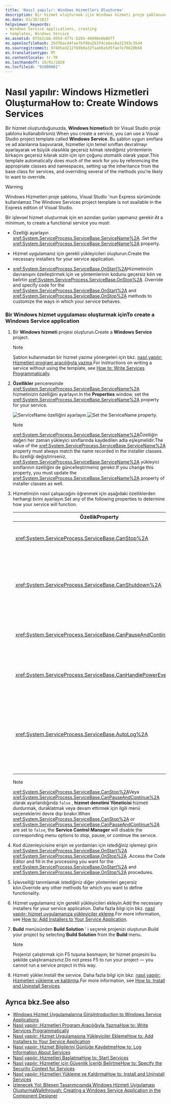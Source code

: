 ```yaml
---
title: 'Nasıl yapılır: Windows Hizmetleri Oluşturma'
description: Bir hizmet oluşturmak için Windows hizmeti proje şablonunu kullanın. ServiceName özelliğini ayarlayın, yükleyiciler oluşturun ve OnStart ve OnStop yöntemlerini geçersiz kılın.
ms.date: 03/30/2017
helpviewer_keywords:
- Windows Service applications, creating
- templates, Windows Service
ms.assetid: 0f5e2cbb-d95d-477c-b2b5-4b990e6b86ff
ms.openlocfilehash: 35d78acd4fae7bf98a2b3f4ce6ac8a32393c35d4
ms.sourcegitcommit: 97405ed212f69b0a32faa66a5d5fae7e76628b68
ms.translationtype: MT
ms.contentlocale: tr-TR
ms.lasthandoff: 10/01/2020
ms.locfileid: "91608601"
---
```

# <a name="how-to-create-windows-services"></a><span data-ttu-id="d79f6-104">Nasıl yapılır: Windows Hizmetleri Oluşturma</span><span class="sxs-lookup"><span data-stu-id="d79f6-104">How to: Create Windows Services</span></span>
<span data-ttu-id="d79f6-105">Bir hizmet oluşturduğunuzda, **Windows hizmeti**adlı bir Visual Studio proje şablonu kullanabilirsiniz.</span><span class="sxs-lookup"><span data-stu-id="d79f6-105">When you create a service, you can use a Visual Studio project template called **Windows Service**.</span></span> <span data-ttu-id="d79f6-106">Bu şablon uygun sınıflara ve ad alanlarına başvurarak, hizmetler için temel sınıftan devralmayı ayarlayarak ve büyük olasılıkla geçersiz kılmak istediğiniz yöntemlerin birkaçını geçersiz kılarak sizin için işin çoğunu otomatik olarak yapar.</span><span class="sxs-lookup"><span data-stu-id="d79f6-106">This template automatically does much of the work for you by referencing the appropriate classes and namespaces, setting up the inheritance from the base class for services, and overriding several of the methods you're likely to want to override.</span></span>  
  
> [!WARNING]
> <span data-ttu-id="d79f6-107">Windows Hizmetleri proje şablonu, Visual Studio 'nun Express sürümünde kullanılamaz.</span><span class="sxs-lookup"><span data-stu-id="d79f6-107">The Windows Services project template is not available in the Express edition of Visual Studio.</span></span>  
  
 <span data-ttu-id="d79f6-108">Bir işlevsel hizmet oluşturmak için en azından şunları yapmanız gerekir:</span><span class="sxs-lookup"><span data-stu-id="d79f6-108">At a minimum, to create a functional service you must:</span></span>  
  
- <span data-ttu-id="d79f6-109">Özelliği ayarlayın <xref:System.ServiceProcess.ServiceBase.ServiceName%2A> .</span><span class="sxs-lookup"><span data-stu-id="d79f6-109">Set the <xref:System.ServiceProcess.ServiceBase.ServiceName%2A> property.</span></span>  
  
- <span data-ttu-id="d79f6-110">Hizmet uygulamanız için gerekli yükleyicileri oluşturun.</span><span class="sxs-lookup"><span data-stu-id="d79f6-110">Create the necessary installers for your service application.</span></span>  
  
- <span data-ttu-id="d79f6-111"><xref:System.ServiceProcess.ServiceBase.OnStart%2A>Hizmetinizin davranışını özelleştirmek için ve yöntemlerinin kodunu geçersiz kılın ve belirtin <xref:System.ServiceProcess.ServiceBase.OnStop%2A> .</span><span class="sxs-lookup"><span data-stu-id="d79f6-111">Override and specify code for the <xref:System.ServiceProcess.ServiceBase.OnStart%2A> and <xref:System.ServiceProcess.ServiceBase.OnStop%2A> methods to customize the ways in which your service behaves.</span></span>  
  
### <a name="to-create-a-windows-service-application"></a><span data-ttu-id="d79f6-112">Bir Windows hizmet uygulaması oluşturmak için</span><span class="sxs-lookup"><span data-stu-id="d79f6-112">To create a Windows Service application</span></span>  
  
1. <span data-ttu-id="d79f6-113">Bir **Windows hizmeti** projesi oluşturun.</span><span class="sxs-lookup"><span data-stu-id="d79f6-113">Create a **Windows Service** project.</span></span>  
  
    > [!NOTE]
    > <span data-ttu-id="d79f6-114">Şablon kullanmadan bir hizmet yazma yönergeleri için bkz. [nasıl yapılır: Hizmetleri program aracılığıyla yazma](how-to-write-services-programmatically.md).</span><span class="sxs-lookup"><span data-stu-id="d79f6-114">For instructions on writing a service without using the template, see [How to: Write Services Programmatically](how-to-write-services-programmatically.md).</span></span>  
  
2. <span data-ttu-id="d79f6-115">**Özellikler** penceresinde <xref:System.ServiceProcess.ServiceBase.ServiceName%2A> hizmetinizin özelliğini ayarlayın.</span><span class="sxs-lookup"><span data-stu-id="d79f6-115">In the **Properties** window, set the <xref:System.ServiceProcess.ServiceBase.ServiceName%2A> property for your service.</span></span>  
  
     <span data-ttu-id="d79f6-116">![ServiceName özelliğini ayarlayın.](./media/windowsservice-servicename.PNG "WindowsService_ServiceName")</span><span class="sxs-lookup"><span data-stu-id="d79f6-116">![Set the ServiceName property.](./media/windowsservice-servicename.PNG "WindowsService_ServiceName")</span></span>  
  
    > [!NOTE]
    > <span data-ttu-id="d79f6-117"><xref:System.ServiceProcess.ServiceBase.ServiceName%2A>Özelliğin değeri her zaman yükleyici sınıflarında kaydedilen adla eşleşmelidir.</span><span class="sxs-lookup"><span data-stu-id="d79f6-117">The value of the <xref:System.ServiceProcess.ServiceBase.ServiceName%2A> property must always match the name recorded in the installer classes.</span></span> <span data-ttu-id="d79f6-118">Bu özelliği değiştirirseniz, <xref:System.ServiceProcess.ServiceBase.ServiceName%2A> yükleyici sınıflarının özelliğini de güncelleştirmeniz gerekir.</span><span class="sxs-lookup"><span data-stu-id="d79f6-118">If you change this property, you must update the <xref:System.ServiceProcess.ServiceBase.ServiceName%2A> property of installer classes as well.</span></span>  
  
3. <span data-ttu-id="d79f6-119">Hizmetinizin nasıl çalışacağını öğrenmek için aşağıdaki özelliklerden herhangi birini ayarlayın.</span><span class="sxs-lookup"><span data-stu-id="d79f6-119">Set any of the following properties to determine how your service will function.</span></span>  
  
    |<span data-ttu-id="d79f6-120">Özellik</span><span class="sxs-lookup"><span data-stu-id="d79f6-120">Property</span></span>|<span data-ttu-id="d79f6-121">Ayar</span><span class="sxs-lookup"><span data-stu-id="d79f6-121">Setting</span></span>|  
    |--------------|-------------|  
    |<xref:System.ServiceProcess.ServiceBase.CanStop%2A>|<span data-ttu-id="d79f6-122">`True` hizmetin çalışmayı durdurmak için istekleri kabul edeceğini belirtmek için; `false` hizmetin durdurulmasını engellemek için.</span><span class="sxs-lookup"><span data-stu-id="d79f6-122">`True` to indicate that the service will accept requests to stop running; `false` to prevent the service from being stopped.</span></span>|  
    |<xref:System.ServiceProcess.ServiceBase.CanShutdown%2A>|<span data-ttu-id="d79f6-123">`True` hizmetin, yaşadığı bilgisayar kapandığında bildirim almak istediğini göstermek için, yordamı çağırabileceği şekilde etkinleştirir <xref:System.ServiceProcess.ServiceBase.OnShutdown%2A> .</span><span class="sxs-lookup"><span data-stu-id="d79f6-123">`True` to indicate that the service wants to receive notification when the computer on which it lives shuts down, enabling it to call the <xref:System.ServiceProcess.ServiceBase.OnShutdown%2A> procedure.</span></span>|  
    |<xref:System.ServiceProcess.ServiceBase.CanPauseAndContinue%2A>|<span data-ttu-id="d79f6-124">`True` hizmetin çalışmayı duraklatmak veya çalışmaya devam etmek için istekleri kabul edeceğini belirtmek için; `false` hizmetin duraklatılmasını ve devam ettirmasını engellemek için.</span><span class="sxs-lookup"><span data-stu-id="d79f6-124">`True` to indicate that the service will accept requests to pause or to resume running; `false` to prevent the service from being paused and resumed.</span></span>|  
    |<xref:System.ServiceProcess.ServiceBase.CanHandlePowerEvent%2A>|<span data-ttu-id="d79f6-125">`True` hizmetin bilgisayarın güç durumundaki değişikliklerin bildirimini işleyebileceğini belirtmek için; `false` hizmetin bu değişiklikler hakkında bildirilmesini engellemek için.</span><span class="sxs-lookup"><span data-stu-id="d79f6-125">`True` to indicate that the service can handle notification of changes to the computer's power status; `false` to prevent the service from being notified of these changes.</span></span>|  
    |<xref:System.ServiceProcess.ServiceBase.AutoLog%2A>|<span data-ttu-id="d79f6-126">`True` Hizmetiniz bir eylem gerçekleştirdiğinde Uygulama olay günlüğü 'ne bilgilendirici girişler yazmak için; `false` Bu işlevi devre dışı bırakmak için.</span><span class="sxs-lookup"><span data-stu-id="d79f6-126">`True` to write informational entries to the Application event log when your service performs an action; `false` to disable this functionality.</span></span> <span data-ttu-id="d79f6-127">Daha fazla bilgi için bkz. [nasıl yapılır: hizmetlerle Ilgili bilgileri günlüğe kaydetme](how-to-log-information-about-services.md).</span><span class="sxs-lookup"><span data-stu-id="d79f6-127">For more information, see [How to: Log Information About Services](how-to-log-information-about-services.md).</span></span> <span data-ttu-id="d79f6-128">**Note:**  Varsayılan olarak, <xref:System.ServiceProcess.ServiceBase.AutoLog%2A> olarak ayarlanır `true` .</span><span class="sxs-lookup"><span data-stu-id="d79f6-128">**Note:**  By default, <xref:System.ServiceProcess.ServiceBase.AutoLog%2A> is set to `true`.</span></span>|  
  
    > [!NOTE]
    > <span data-ttu-id="d79f6-129"><xref:System.ServiceProcess.ServiceBase.CanStop%2A>Veya <xref:System.ServiceProcess.ServiceBase.CanPauseAndContinue%2A> olarak ayarlandığında `false` , **hizmet denetimi Yöneticisi** hizmeti durdurmak, duraklatmak veya devam ettirmek için ilgili menü seçeneklerini devre dışı bırakır.</span><span class="sxs-lookup"><span data-stu-id="d79f6-129">When <xref:System.ServiceProcess.ServiceBase.CanStop%2A> or <xref:System.ServiceProcess.ServiceBase.CanPauseAndContinue%2A> are set to `false`, the **Service Control Manager** will disable the corresponding menu options to stop, pause, or continue the service.</span></span>  
  
4. <span data-ttu-id="d79f6-130">Kod düzenleyicisine erişin ve yordamları için istediğiniz işlemeyi girin <xref:System.ServiceProcess.ServiceBase.OnStart%2A> <xref:System.ServiceProcess.ServiceBase.OnStop%2A> .</span><span class="sxs-lookup"><span data-stu-id="d79f6-130">Access the Code Editor and fill in the processing you want for the <xref:System.ServiceProcess.ServiceBase.OnStart%2A> and <xref:System.ServiceProcess.ServiceBase.OnStop%2A> procedures.</span></span>  
  
5. <span data-ttu-id="d79f6-131">İşlevselliği tanımlamak istediğiniz diğer yöntemleri geçersiz kılın.</span><span class="sxs-lookup"><span data-stu-id="d79f6-131">Override any other methods for which you want to define functionality.</span></span>  
  
6. <span data-ttu-id="d79f6-132">Hizmet uygulamanız için gerekli yükleyicileri ekleyin.</span><span class="sxs-lookup"><span data-stu-id="d79f6-132">Add the necessary installers for your service application.</span></span> <span data-ttu-id="d79f6-133">Daha fazla bilgi için bkz. [nasıl yapılır: hizmet uygulamanıza yükleyiciler ekleme](how-to-add-installers-to-your-service-application.md).</span><span class="sxs-lookup"><span data-stu-id="d79f6-133">For more information, see [How to: Add Installers to Your Service Application](how-to-add-installers-to-your-service-application.md).</span></span>  
  
7. <span data-ttu-id="d79f6-134">**Build** menüsünden **Build Solution** ' i seçerek projenizi oluşturun.</span><span class="sxs-lookup"><span data-stu-id="d79f6-134">Build your project by selecting **Build Solution** from the **Build** menu.</span></span>  
  
    > [!NOTE]
    > <span data-ttu-id="d79f6-135">Projenizi çalıştırmak için F5 tuşuna basmayın; bir hizmet projesini bu şekilde çalıştıramazsınız.</span><span class="sxs-lookup"><span data-stu-id="d79f6-135">Do not press F5 to run your project — you cannot run a service project in this way.</span></span>  
  
8. <span data-ttu-id="d79f6-136">Hizmeti yükler.</span><span class="sxs-lookup"><span data-stu-id="d79f6-136">Install the service.</span></span> <span data-ttu-id="d79f6-137">Daha fazla bilgi için bkz. [nasıl yapılır: Hizmetleri yükleme ve kaldırma](how-to-install-and-uninstall-services.md).</span><span class="sxs-lookup"><span data-stu-id="d79f6-137">For more information, see [How to: Install and Uninstall Services](how-to-install-and-uninstall-services.md).</span></span>  
  
## <a name="see-also"></a><span data-ttu-id="d79f6-138">Ayrıca bkz.</span><span class="sxs-lookup"><span data-stu-id="d79f6-138">See also</span></span>

- [<span data-ttu-id="d79f6-139">Windows Hizmet Uygulamalarına Giriş</span><span class="sxs-lookup"><span data-stu-id="d79f6-139">Introduction to Windows Service Applications</span></span>](introduction-to-windows-service-applications.md)
- [<span data-ttu-id="d79f6-140">Nasıl yapılır: Hizmetleri Program Aracılığıyla Yazma</span><span class="sxs-lookup"><span data-stu-id="d79f6-140">How to: Write Services Programmatically</span></span>](how-to-write-services-programmatically.md)
- [<span data-ttu-id="d79f6-141">Nasıl yapılır: Hizmet Uygulamasına Yükleyiciler Ekleme</span><span class="sxs-lookup"><span data-stu-id="d79f6-141">How to: Add Installers to Your Service Application</span></span>](how-to-add-installers-to-your-service-application.md)
- [<span data-ttu-id="d79f6-142">Nasıl yapılır: Hizmet Bilgilerini Günlüğe Kaydetme</span><span class="sxs-lookup"><span data-stu-id="d79f6-142">How to: Log Information About Services</span></span>](how-to-log-information-about-services.md)
- [<span data-ttu-id="d79f6-143">Nasıl yapılır: Hizmetleri Başlatma</span><span class="sxs-lookup"><span data-stu-id="d79f6-143">How to: Start Services</span></span>](how-to-start-services.md)
- [<span data-ttu-id="d79f6-144">Nasıl yapılır: Hizmetler için Güvenlik İçeriği Belirtme</span><span class="sxs-lookup"><span data-stu-id="d79f6-144">How to: Specify the Security Context for Services</span></span>](how-to-specify-the-security-context-for-services.md)
- [<span data-ttu-id="d79f6-145">Nasıl yapılır: Hizmetleri Yükleme ve Kaldırma</span><span class="sxs-lookup"><span data-stu-id="d79f6-145">How to: Install and Uninstall Services</span></span>](how-to-install-and-uninstall-services.md)
- [<span data-ttu-id="d79f6-146">İzlenecek Yol: Bileşen Tasarımcısında Windows Hizmeti Uygulaması Oluşturma</span><span class="sxs-lookup"><span data-stu-id="d79f6-146">Walkthrough: Creating a Windows Service Application in the Component Designer</span></span>](walkthrough-creating-a-windows-service-application-in-the-component-designer.md)
